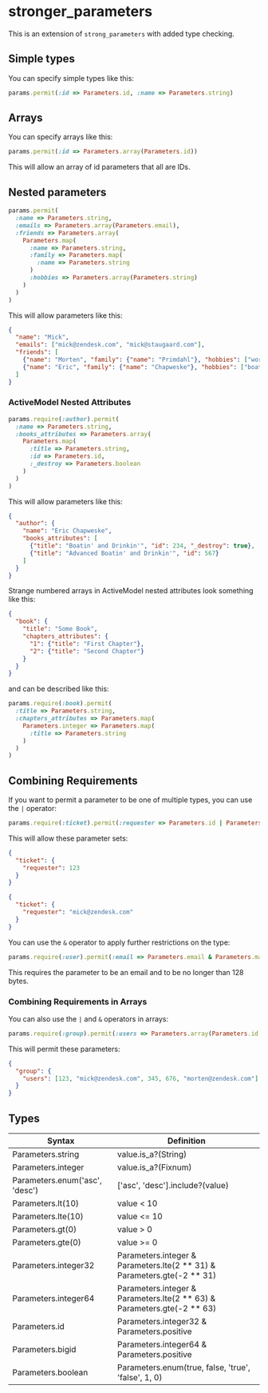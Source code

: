 # stronger_parameters

This is an extension of `strong_parameters` with added type checking.

## Simple types
You can specify simple types like this:

```ruby
params.permit(:id => Parameters.id, :name => Parameters.string)
```

## Arrays
You can specify arrays like this:

```ruby
params.permit(:id => Parameters.array(Parameters.id))
```

This will allow an array of id parameters that all are IDs.

## Nested parameters

```ruby
params.permit(
  :name => Parameters.string,
  :emails => Parameters.array(Parameters.email),
  :friends => Parameters.array(
    Parameters.map(
      :name => Parameters.string,
      :family => Parameters.map(
        :name => Parameters.string
      )
      :hobbies => Parameters.array(Parameters.string)
    )
  )
)
```

This will allow parameters like this:

```json
{
  "name": "Mick",
  "emails": ["mick@zendesk.com", "mick@staugaard.com"],
  "friends": [
    {"name": "Morten", "family": {"name": "Primdahl"}, "hobbies": ["work", "art"]},
    {"name": "Eric", "family": {"name": "Chapweske"}, "hobbies": ["boating", "whiskey"]}
  ]
}
```

### ActiveModel Nested Attributes

```ruby
params.require(:author).permit(
  :name => Parameters.string,
  :books_attributes => Parameters.array(
    Parameters.map(
      :title => Parameters.string,
      :id => Parameters.id,
      :_destroy => Parameters.boolean
    )
  )
)
```

This will allow parameters like this:

```json
{
  "author": {
    "name": "Eric Chapweske",
    "books_attributes": [
      {"title": "Boatin' and Drinkin'", "id": 234, "_destroy": true},
      {"title": "Advanced Boatin' and Drinkin'", "id": 567}
    ]
  }
}
```

Strange numbered arrays in ActiveModel nested attributes look something like this:

```json
{
  "book": {
    "title": "Some Book",
    "chapters_attributes": {
      "1": {"title": "First Chapter"},
      "2": {"title": "Second Chapter"}
    }
  }
}
```

and can be described like this:

```ruby
params.require(:book).permit(
  :title => Parameters.string,
  :chapters_attributes => Parameters.map(
    Parameters.integer => Parameters.map(
      :title => Parameters.string
    )
  )
)

```

## Combining Requirements

If you want to permit a parameter to be one of multiple types, you can use the `|` operator:

```ruby
params.require(:ticket).permit(:requester => Parameters.id | Parameters.email)
```

This will allow these parameter sets:

```json
{
  "ticket": {
    "requester": 123
  }
}
```
```json
{
  "ticket": {
    "requester": "mick@zendesk.com"
  }
}
```

You can use the `&` operator to apply further restrictions on the type:

```ruby
params.require(:user).permit(:email => Parameters.email & Parameters.max_length(128))
```

This requires the parameter to be an email and to be no longer than 128 bytes.

### Combining Requirements in Arrays

You can also use the `|` and `&` operators in arrays:

```ruby
params.require(:group).permit(:users => Parameters.array(Parameters.id | Parameters.email))
```

This will permit these parameters:
```json
{
  "group": {
    "users": [123, "mick@zendesk.com", 345, 676, "morten@zendesk.com"]
  }
}
```

## Types

| Syntax                         | Definition                                                              |
|--------------------------------|-------------------------------------------------------------------------|
| Parameters.string              | value.is_a?(String)                                                     |
| Parameters.integer             | value.is_a?(Fixnum)                                                     |
| Parameters.enum('asc', 'desc') | ['asc', 'desc'].include?(value)                                         |
| Parameters.lt(10)              | value < 10                                                              |
| Parameters.lte(10)             | value <= 10                                                             |
| Parameters.gt(0)               | value > 0                                                               |
| Parameters.gte(0)              | value >= 0                                                              |
| Parameters.integer32           | Parameters.integer & Parameters.lte(2 ** 31) & Parameters.gte(-2 ** 31) |
| Parameters.integer64           | Parameters.integer & Parameters.lte(2 ** 63) & Parameters.gte(-2 ** 63) |
| Parameters.id                  | Parameters.integer32 & Parameters.positive                              |
| Parameters.bigid               | Parameters.integer64 & Parameters.positive                              |
| Parameters.boolean             | Parameters.enum(true, false, 'true', 'false', 1, 0)                     |
